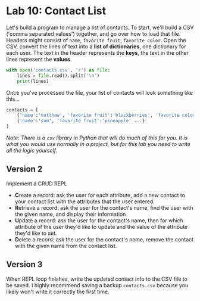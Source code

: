 # Lab 10: Contact List


Let's build a program to manage a list of contacts. To start, we'll build a CSV ('comma separated values') together, and go over how to load that file. Headers might consist of `name`, `favorite fruit`, `favorite color`. Open the CSV, convert the lines of text into a **list of dictionaries**, one dictionary for each user. The text in the header represents the **keys**, the text in the other lines represent the **values**.

```python
with open('contacts.csv', 'r') as file:
    lines = file.read().split('\n')
    print(lines)
```

Once you've processed the file, your list of contacts will look something like this...
```python
contacts = [
    {'name':'matthew', 'favorite fruit':'blackberries', 'favorite color':'orange'},
    {'name':'sam', 'favorite fruit':'pineapple' ...}
]
```

*Note: There is a `csv` library in Python that will do much of this for you. It is what you would use normally in a project, but for this lab you need to write all the logic yourself.*

## Version 2

Implement a CRUD REPL

- **C**reate a record: ask the user for each attribute, add a new contact to your contact list with the attributes that the user entered.
- **R**etrieve a record: ask the user for the contact's name, find the user with the given name, and display their information
- **U**pdate a record: ask the user for the contact's name, then for which attribute of the user they'd like to update and the value of the attribute they'd like to set.
- **D**elete a record: ask the user for the contact's name, remove the contact with the given name from the contact list.

## Version 3

When REPL loop finishes, write the updated contact info to the CSV file to be saved. I highly recommend saving a backup `contacts.csv` because you likely won't write it correctly the first time.

